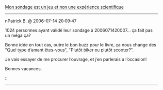 [Mon sondage est un jeu et non une expérience scientifique](../../../2005/11/mon-sondage-est-un-jeu-et-non-une-exprience-scientifique.md)

---

nPatrick B. @ 2006-07-14 20:09:47

1024 personnes ayant validé leur sondage à 2006071420007… ça fait pas un méga ça?

Bonne idée en tout cas, outre le bon buzz pour le livre, ça nous change des "Quel type d’amant êtes-vous", "Plutôt biker ou plutôt scooter?".

Je vais essayer de me procurer l’ouvrage, et j’en parlerais a l’occasion!

Bonnes vacances.

::

---
